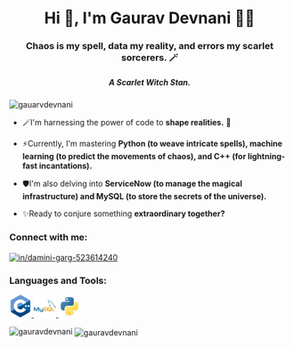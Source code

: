 <h1 align="center">Hi 👋, I'm Gaurav Devnani 🌟🍂</h1>
<h3 align="center">Chaos is my spell, data my reality, and errors my scarlet sorcerers. 🪄</h3>
<h5 align="center"> A Scarlet Witch Stan. </h5>

<p align="left"> <img src="https://komarev.com/ghpvc/?username=gauravdevnani&label=Profile%20views&color=0e75b6&style=flat" alt="gauarvdevnani" /> </p>

- 🪄I'm harnessing the power of code to **shape realities.** 🔮
  
- ⚡Currently, I'm mastering **Python (to weave intricate spells), machine learning (to predict the movements of chaos), and C++ (for lightning-fast incantations).**

- 🛡️I'm also delving into **ServiceNow (to manage the magical infrastructure) and MySQL (to store the secrets of the universe).**
  
- ✨Ready to conjure something **extraordinary together?**

<h3 align="left">Connect with me:</h3>
<p align="left">
<a href="https://linkedin.com/in/2310gaurav" target="blank"><img align="center" src="https://raw.githubusercontent.com/rahuldkjain/github-profile-readme-generator/master/src/images/icons/Social/linked-in-alt.svg" alt="in/damini-garg-523614240" height="30" width="40" /></a>
</p>

<h3 align="left">Languages and Tools:</h3>
<p align="left"> <a href="https://www.w3schools.com/cpp/" target="_blank" rel="noreferrer"> <img src="https://raw.githubusercontent.com/devicons/devicon/master/icons/cplusplus/cplusplus-original.svg" alt="cplusplus" width="40" height="40"/> </a> 
<a href="https://www.mysql.com/" target="_blank" rel="noreferrer"> <img src="https://raw.githubusercontent.com/devicons/devicon/master/icons/mysql/mysql-original-wordmark.svg" alt="mysql" width="40" height="40"/> </a>
<a href="https://www.python.org" target="_blank" rel="noreferrer"> <img src="https://raw.githubusercontent.com/devicons/devicon/master/icons/python/python-original.svg" alt="python" width="40" height="40"/> </a>  </p>

<p><img align="left" src="https://github-readme-stats.vercel.app/api/top-langs?username=gauravdevnani&show_icons=true&locale=en&layout=compact" alt="gauravdevnani" /></p>

<p>&nbsp;<img align="center" src="https://github-readme-stats.vercel.app/api?username=gauravdevnani&show_icons=true&locale=en" alt="gauravdevnani" /></p>
